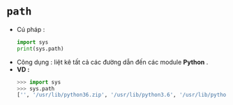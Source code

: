 # `path`
- Cú pháp :
    ```py
    import sys
    print(sys.path)
    ```
- Công dụng : liệt kê tất cả các đường dẫn đến các module **Python** .
- **VD :**
    ```py
    >>> import sys
    >>> sys.path
    ['', '/usr/lib/python36.zip', '/usr/lib/python3.6', '/usr/lib/python3.6/lib-dynload', '/home/cuongnq/.local/lib/python3.6/site-packages', '/usr/local/lib/python3.6/dist-packages', '/usr/lib/python3/dist-packages']
    ```
    